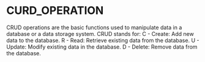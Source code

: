 # CURD_OPERATION
CRUD operations are the basic functions used to manipulate data in a database or a data storage system. CRUD stands for: C - Create: Add new data to the database. R - Read: Retrieve existing data from the database. U - Update: Modify existing data in the database. D - Delete: Remove data from the database.
